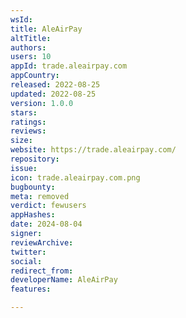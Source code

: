 ```yaml
---
wsId: 
title: AleAirPay
altTitle: 
authors: 
users: 10
appId: trade.aleairpay.com
appCountry: 
released: 2022-08-25
updated: 2022-08-25
version: 1.0.0
stars: 
ratings: 
reviews: 
size: 
website: https://trade.aleairpay.com/
repository: 
issue: 
icon: trade.aleairpay.com.png
bugbounty: 
meta: removed
verdict: fewusers
appHashes: 
date: 2024-08-04
signer: 
reviewArchive: 
twitter: 
social: 
redirect_from: 
developerName: AleAirPay
features: 

---
```


